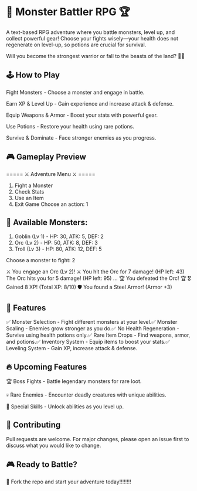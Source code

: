 # 🏹 Monster Battler RPG 🏆

A text-based RPG adventure where you battle monsters, level up, and collect powerful gear! Choose your fights wisely—your health does not regenerate on level-up, so potions are crucial for survival.

Will you become the strongest warrior or fall to the beasts of the land? 🏰🔥

## 🕹️ How to Play

Fight Monsters - Choose a monster and engage in battle.

Earn XP & Level Up - Gain experience and increase attack & defense.

Equip Weapons & Armor - Boost your stats with powerful gear.

Use Potions - Restore your health using rare potions.

Survive & Dominate - Face stronger enemies as you progress.

## 🎮 Gameplay Preview

===== ⚔️ Adventure Menu ⚔️ =====
1. Fight a Monster
2. Check Stats
3. Use an Item
4. Exit Game
Choose an action: 1

## 🦇 Available Monsters:
1. Goblin (Lv 1) - HP: 30, ATK: 5, DEF: 2
2. Orc (Lv 2) - HP: 50, ATK: 8, DEF: 3
3. Troll (Lv 3) - HP: 80, ATK: 12, DEF: 5

Choose a monster to fight: 2

⚔️ You engage an Orc (Lv 2)! ⚔️
You hit the Orc for 7 damage! (HP left: 43)
The Orc hits you for 5 damage! (HP left: 95)
...
🏆 You defeated the Orc! 🏆
🎖️ Gained 8 XP! (Total XP: 8/10)
🛡️ You found a Steel Armor! (Armor +3)

## 📜 Features

✅ Monster Selection - Fight different monsters at your level.✅ Monster Scaling - Enemies grow stronger as you do.✅ No Health Regeneration - Survive using health potions only.✅ Rare Item Drops - Find weapons, armor, and potions.✅ Inventory System - Equip items to boost your stats.✅ Leveling System - Gain XP, increase attack & defense.

## 🔥 Upcoming Features

🏆 Boss Fights - Battle legendary monsters for rare loot.

💀 Rare Enemies - Encounter deadly creatures with unique abilities.

🎯 Special Skills - Unlock abilities as you level up.

## 🤝 Contributing

Pull requests are welcome. For major changes, please open an issue first to discuss what you would like to change.

## 🎮 Ready to Battle?

👊 Fork the repo and start your adventure today!!!!!!!!



